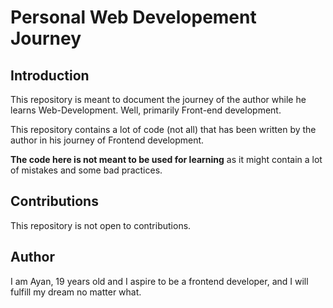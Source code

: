 # Personal Web Developement Journey

## Introduction
This repository is meant to document the journey of the author while he learns Web-Development. Well, primarily Front-end development.

This repository contains a lot of code (not all) that has been written by the author in his journey of Frontend development.

**The code here is not meant to be used for learning** as it might contain a lot of mistakes and some bad practices.

## Contributions
This repository is not open to contributions.

## Author
I am Ayan, 19 years old and I aspire to be a frontend developer, and I will fulfill my dream no matter what.

